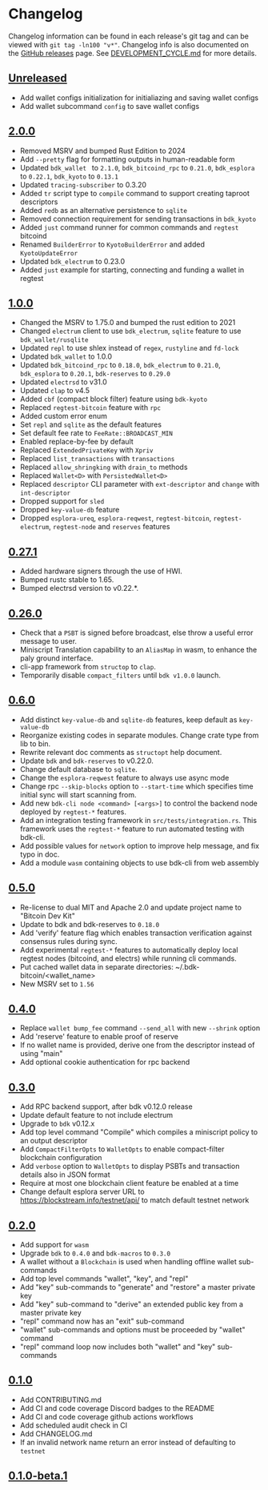 # Changelog
Changelog information can be found in each release's git tag and can be viewed with `git tag -ln100 "v*"`.
Changelog info is also documented on the [GitHub releases](https://github.com/bitcoindevkit/bdk-cli/releases)
page. See [DEVELOPMENT_CYCLE.md](DEVELOPMENT_CYCLE.md) for more details.

## [Unreleased]
- Add wallet configs initialization for initialiazing and saving wallet configs
- Add wallet subcommand `config` to save wallet configs

## [2.0.0]

- Removed MSRV and bumped Rust Edition to 2024
- Add `--pretty` flag for formatting outputs in human-readable form
- Updated `bdk_wallet ` to  `2.1.0`,  `bdk_bitcoind_rpc` to `0.21.0`, `bdk_esplora` to `0.22.1`, `bdk_kyoto` to `0.13.1` 
- Updated `tracing-subscriber` to 0.3.20
- Added `tr` script type to `compile` command to support creating taproot descriptors
- Added `redb` as an alternative persistence to `sqlite`
- Removed connection requirement for sending transactions in `bdk_kyoto`
- Added `just` command runner for common commands and `regtest` bitcoind
- Renamed `BuilderError` to `KyotoBuilderError` and added `KyotoUpdateError`
- Updated `bdk_electrum` to 0.23.0
- Added `just` example for starting, connecting and funding a wallet in regtest

## [1.0.0]

- Changed the MSRV to 1.75.0 and bumped the rust edition to 2021
- Changed `electrum` client to use `bdk_electrum`, `sqlite` feature to use `bdk_wallet/rusqlite` 
- Updated `repl` to use shlex instead of `regex`, `rustyline` and `fd-lock` 
- Updated `bdk_wallet` to 1.0.0 
- Updated `bdk_bitcoind_rpc` to `0.18.0`, `bdk_electrum` to `0.21.0`, `bdk_esplora` to `0.20.1`, `bdk-reserves` to `0.29.0` 
- Updated `electrsd` to v31.0 
- Updated `clap` to v4.5 
- Added `cbf` (compact block filter) feature using `bdk-kyoto` 
- Replaced `regtest-bitcoin` feature with `rpc` 
- Added custom error enum 
- Set `repl` and `sqlite` as the default features 
- Set default fee rate to `FeeRate::BROADCAST_MIN` 
- Enabled replace-by-fee by default 
- Replaced `ExtendedPrivateKey` with `Xpriv` 
- Replaced `list_transactions` with `transactions` 
- Replaced `allow_shringking` with `drain_to` methods 
- Replaced `Wallet<D>` with `PersistedWallet<D>` 
- Replaced `descriptor` CLI parameter with `ext-descriptor` and `change` with `int-descriptor`
- Dropped support for `sled`
- Dropped `key-value-db` feature 
- Dropped `esplora-ureq`, `esplora-reqwest`, `regtest-bitcoin`, `regtest-electrum`, `regtest-node` and `reserves` features 

## [0.27.1]

- Added hardware signers through the use of HWI.
- Bumped rustc stable to 1.65.
- Bumped electrsd version to v0.22.*.

## [0.26.0]

 - Check that a `PSBT` is signed before broadcast, else throw a useful error message to user.
 - Miniscript Translation capability to an `AliasMap` in wasm, to enhance the paly ground interface.
 - cli-app framework from `structop` to `clap`.
 - Temporarily disable `compact_filters` until `bdk v1.0.0` launch.

## [0.6.0]

- Add distinct `key-value-db` and `sqlite-db` features, keep default as `key-value-db`
- Reorganize existing codes in separate modules. Change crate type from lib to bin.
- Rewrite relevant doc comments as `structopt` help document.
- Update `bdk` and `bdk-reserves` to v0.22.0.
- Change default database to `sqlite`.
- Change the `esplora-reqwest` feature to always use async mode
- Change rpc `--skip-blocks` option to `--start-time` which specifies time initial sync will start scanning from.
- Add new `bdk-cli node <command> [<args>]` to control the backend node deployed by `regtest-*` features.
- Add an integration testing framework in `src/tests/integration.rs`. This framework uses the `regtest-*` feature to run automated testing with bdk-cli.
- Add possible values for `network` option to improve help message, and fix typo in doc.
- Add a module `wasm` containing objects to use bdk-cli from web assembly

## [0.5.0]

- Re-license to dual MIT and Apache 2.0 and update project name to "Bitcoin Dev Kit"
- Update to bdk and bdk-reserves to `0.18.0`
- Add 'verify' feature flag which enables transaction verification against consensus rules during sync.
- Add experimental `regtest-*` features to automatically deploy local regtest nodes
(bitcoind, and electrs) while running cli commands.
- Put cached wallet data in separate directories: ~/.bdk-bitcoin/<wallet_name>
- New MSRV set to `1.56`

## [0.4.0]

- Replace `wallet bump_fee` command `--send_all` with new `--shrink` option
- Add 'reserve' feature to enable proof of reserve
- If no wallet name is provided, derive one from the descriptor instead of using "main"
- Add optional cookie authentication for rpc backend

## [0.3.0]

- Add RPC backend support, after bdk v0.12.0 release
- Update default feature to not include electrum
- Upgrade to `bdk` v0.12.x
- Add top level command "Compile" which compiles a miniscript policy to an output descriptor
- Add `CompactFilterOpts` to `WalletOpts` to enable compact-filter blockchain configuration
- Add `verbose` option to `WalletOpts` to display PSBTs and transaction details also in JSON format
- Require at most one blockchain client feature be enabled at a time
- Change default esplora server URL to https://blockstream.info/testnet/api/ to match default testnet network

## [0.2.0]

- Add support for `wasm`
- Upgrade `bdk` to `0.4.0` and `bdk-macros` to `0.3.0`
- A wallet without a `Blockchain` is used when handling offline wallet sub-commands
- Add top level commands "wallet", "key", and "repl"
- Add "key" sub-commands to "generate" and "restore" a master private key
- Add "key" sub-command to "derive" an extended public key from a master private key
- "repl" command now has an "exit" sub-command
- "wallet" sub-commands and options must be proceeded by "wallet" command
- "repl" command loop now includes both "wallet" and "key" sub-commands

## [0.1.0]

- Add CONTRIBUTING.md
- Add CI and code coverage Discord badges to the README
- Add CI and code coverage github actions workflows
- Add scheduled audit check in CI
- Add CHANGELOG.md
- If an invalid network name return an error instead of defaulting to `testnet`

## [0.1.0-beta.1]

[Unreleased]: https://github.com/bitcoindevkit/bdk-cli/compare/v2.0.0...HEAD
[2.0.0]: https://github.com/bitcoindevkit/bdk-cli/compare/v1.0.0....v2.0.0
[1.0.0]: https://github.com/bitcoindevkit/bdk-cli/compare/v0.27.1...v1.0.0
[0.27.1]: https://github.com/bitcoindevkit/bdk-cli/compare/v0.26.0...v0.27.1
[0.26.0]: https://github.com/bitcoindevkit/bdk-cli/compare/v0.6.0...v0.26.0
[0.6.0]: https://github.com/bitcoindevkit/bdk-cli/compare/v0.5.0...v0.6.0
[0.5.0]: https://github.com/bitcoindevkit/bdk-cli/compare/v0.4.0...v0.5.0
[0.4.0]: https://github.com/bitcoindevkit/bdk-cli/compare/v0.3.0...v0.4.0
[0.3.0]: https://github.com/bitcoindevkit/bdk-cli/compare/v0.2.0...v0.3.0
[0.2.0]: https://github.com/bitcoindevkit/bdk-cli/compare/v0.1.0...v0.2.0
[0.1.0]: https://github.com/bitcoindevkit/bdk-cli/compare/0.1.0-beta.1...v0.1.0
[0.1.0-beta.1]: https://github.com/bitcoindevkit/bdk-cli/compare/84a02e35...0.1.0-beta.1
